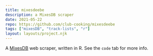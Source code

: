 ```yaml
---
title: mixesdeebe
description: a MixesDB scraper
date: 2021-05-22
repo: https://github.com/club-cooking/mixesdeebe
tags: ["mixesDB", "track-lists", "r"]
layout: layouts/project.njk
---
```


A [MixesDB](https://www.mixesdb.com) web scraper, written in R. See the `code` tab for more info.
